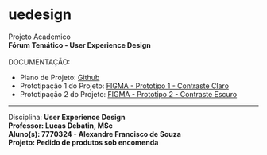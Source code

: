 # uedesign
Projeto Academico<BR>
<b>Fórum Temático - User Experience Design</b>
<BR><BR>
DOCUMENTAÇÃO: <BR>
- Plano de Projeto: <a href="https://www.figma.com/proto/cVOPm9mIU7dIHEKDA5kd0y/Prototipo?page-id=0%3A1&node-id=2%3A3&viewport=809%2C551%2C0.2&scaling=scale-down&starting-point-node-id=2%3A3&show-proto-sidebar=1"> Github</a><BR>
- Prototipação 1 do Projeto: <a href="https://www.figma.com/proto/cVOPm9mIU7dIHEKDA5kd0y/Prototipo?page-id=0%3A1&node-id=2%3A3&viewport=809%2C551%2C0.2&scaling=scale-down&starting-point-node-id=2%3A3&show-proto-sidebar=1"> FIGMA - Prototipo 1 - Contraste Claro</a><BR>
- Prototipação 2 do Projeto: <a href="https://www.figma.com/proto/cVOPm9mIU7dIHEKDA5kd0y/Prototipo?page-id=0%3A1&node-id=2%3A3&viewport=809%2C551%2C0.2&scaling=scale-down&starting-point-node-id=2%3A3&show-proto-sidebar=1"> FIGMA - Prototipo 2 - Contraste Escuro</a>

<HR>
Disciplina: <B>User Experience Design <B><BR>
 Professor: <B>Lucas Debatin, MSc <B><BR>
  Aluno(s): <B>7770324 - Alexandre Francisco de Souza <B><BR>
   Projeto: <B>Pedido de produtos sob encomenda <B><BR>
